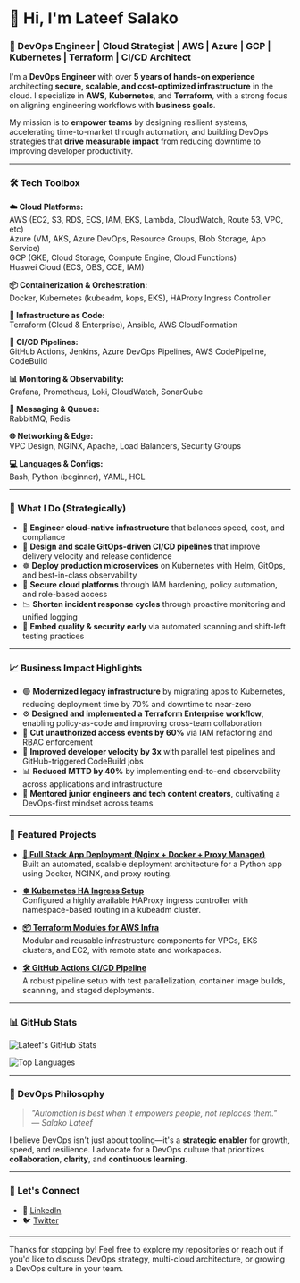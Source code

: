 # 👋 Hi, I'm Lateef Salako

### 🚀 DevOps Engineer | Cloud Strategist | AWS | Azure | GCP | Kubernetes | Terraform | CI/CD Architect

I'm a **DevOps Engineer** with over **5 years of hands-on experience** architecting **secure, scalable, and cost-optimized infrastructure** in the cloud. I specialize in **AWS**, **Kubernetes**, and **Terraform**, with a strong focus on aligning engineering workflows with **business goals**.

My mission is to **empower teams** by designing resilient systems, accelerating time-to-market through automation, and building DevOps strategies that **drive measurable impact** from reducing downtime to improving developer productivity.

---

### 🛠️ Tech Toolbox

**☁️ Cloud Platforms:**  
AWS (EC2, S3, RDS, ECS, IAM, EKS, Lambda, CloudWatch, Route 53, VPC, etc)  
Azure (VM, AKS, Azure DevOps, Resource Groups, Blob Storage, App Service)  
GCP (GKE, Cloud Storage, Compute Engine, Cloud Functions)  
Huawei Cloud (ECS, OBS, CCE, IAM)

**📦 Containerization & Orchestration:**  
Docker, Kubernetes (kubeadm, kops, EKS), HAProxy Ingress Controller

**🧱 Infrastructure as Code:**  
Terraform (Cloud & Enterprise), Ansible, AWS CloudFormation

**🔁 CI/CD Pipelines:**  
GitHub Actions, Jenkins, Azure DevOps Pipelines, AWS CodePipeline, CodeBuild

**📊 Monitoring & Observability:**  
Grafana, Prometheus, Loki, CloudWatch, SonarQube

**📮 Messaging & Queues:**  
RabbitMQ, Redis

**🌐 Networking & Edge:**  
VPC Design, NGINX, Apache, Load Balancers, Security Groups

**💻 Languages & Configs:**  
Bash, Python (beginner), YAML, HCL

---

### 💼 What I Do (Strategically)

- 🧩 **Engineer cloud-native infrastructure** that balances speed, cost, and compliance  
- 🔁 **Design and scale GitOps-driven CI/CD pipelines** that improve delivery velocity and release confidence  
- ☸️ **Deploy production microservices** on Kubernetes with Helm, GitOps, and best-in-class observability  
- 🔐 **Secure cloud platforms** through IAM hardening, policy automation, and role-based access  
- 📉 **Shorten incident response cycles** through proactive monitoring and unified logging  
- 🧪 **Embed quality & security early** via automated scanning and shift-left testing practices

---

### 📈 Business Impact Highlights

- 🟢 **Modernized legacy infrastructure** by migrating apps to Kubernetes, reducing deployment time by 70% and downtime to near-zero  
- ⚙️ **Designed and implemented a Terraform Enterprise workflow**, enabling policy-as-code and improving cross-team collaboration  
- 🔐 **Cut unauthorized access events by 60%** via IAM refactoring and RBAC enforcement  
- 🚦 **Improved developer velocity by 3x** with parallel test pipelines and GitHub-triggered CodeBuild jobs  
- 📊 **Reduced MTTD by 40%** by implementing end-to-end observability across applications and infrastructure  
- 🤝 **Mentored junior engineers and tech content creators**, cultivating a DevOps-first mindset across teams

---

### 🔧 Featured Projects

- [**🚀 Full Stack App Deployment (Nginx + Docker + Proxy Manager)**](https://github.com/Enzo-0105/devops-stage-2)  
  Built an automated, scalable deployment architecture for a Python app using Docker, NGINX, and proxy routing.

- [**☸️ Kubernetes HA Ingress Setup**](https://github.com/Enzo-0105/haproxy-k8s-ingress)  
  Configured a highly available HAProxy ingress controller with namespace-based routing in a kubeadm cluster.

- [**📦 Terraform Modules for AWS Infra**](https://github.com/Enzo-0105/terraform-aws-modules)  
  Modular and reusable infrastructure components for VPCs, EKS clusters, and EC2, with remote state and workspaces.

- [**🛠️ GitHub Actions CI/CD Pipeline**](https://github.com/Enzo-0105/cicd-pipeline-github-actions)  
  A robust pipeline setup with test parallelization, container image builds, scanning, and staged deployments.

---

### 📊 GitHub Stats

![Lateef's GitHub Stats](https://github-readme-stats.vercel.app/api?username=Enzo-0105&show_icons=true&theme=radical)

![Top Languages](https://github-readme-stats.vercel.app/api/top-langs/?username=Enzo-0105&layout=compact&theme=radical)

---

### 🧠 DevOps Philosophy

> _"Automation is best when it empowers people, not replaces them."_  
> _— Salako Lateef_

I believe DevOps isn't just about tooling—it's a **strategic enabler** for growth, speed, and resilience. I advocate for a DevOps culture that prioritizes **collaboration**, **clarity**, and **continuous learning**.

---

### 📣 Let's Connect

- 🔗 [LinkedIn](https://www.linkedin.com/in/lateef-salako)  
- 🐦 [Twitter](https://x.com/only_one_enzo)  
<!-- - 🌐 [Portfolio Website](https://yourwebsite.com) -->

---

Thanks for stopping by! Feel free to explore my repositories or reach out if you'd like to discuss DevOps strategy, multi-cloud architecture, or growing a DevOps culture in your team.

